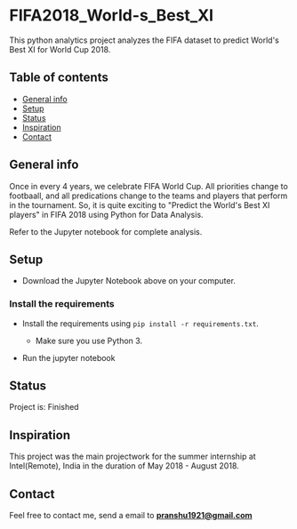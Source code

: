 # FIFA2018_World-s_Best_XI
This python analytics project analyzes the FIFA dataset to predict World's Best XI for World Cup 2018.

## Table of contents
* [General info](#general-info)
* [Setup](#setup)
* [Status](#status)
* [Inspiration](#inspiration)
* [Contact](#contact)

## General info

Once in every 4 years, we celebrate FIFA World Cup. All priorities change to footbaall, and all predications change to the teams and players that perform in the tournament.
So, it is quite exciting to "Predict the World's Best XI players" in FIFA 2018 using Python for Data Analysis.

Refer to the Jupyter notebook for complete analysis.

## Setup

* Download the Jupyter Notebook above on your computer.

### Install the requirements
 
* Install the requirements using `pip install -r requirements.txt`.
    * Make sure you use Python 3.
    
* Run the jupyter notebook

## Status
Project is: Finished

## Inspiration
This project was the main projectwork for the summer internship at Intel(Remote), India in the duration of  May 2018 - August 2018.

## Contact
Feel free to contact me, send a email to **pranshu1921@gmail.com**
